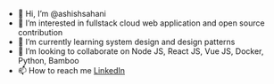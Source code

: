 - 👋 Hi, I’m @ashishsahani
- 👀 I’m interested in fullstack cloud web application and open source contribution
- 🌱 I’m currently learning system design and design patterns
- 💞️ I’m looking to collaborate on Node JS, React JS, Vue JS, Docker, Python, Bamboo
- 📫 How to reach me [LinkedIn](https://www.linkedin.com/in/dev-ashish-sahani/)

<!---
ashishsahani/ashishsahani is a ✨ special ✨ repository because its `README.md` (this file) appears on your GitHub profile.
You can click the Preview link to take a look at your changes.
--->
